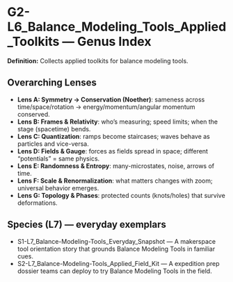 # G2-L6_Balance_Modeling_Tools_Applied_Toolkits — Genus Index
**Definition:** Collects applied toolkits for balance modeling tools.

## Overarching Lenses

- **Lens A: Symmetry -> Conservation (Noether)**: sameness across time/space/rotation → energy/momentum/angular momentum conserved.
- **Lens B: Frames & Relativity**: who’s measuring; speed limits; when the stage (spacetime) bends.
- **Lens C: Quantization**: ramps become staircases; waves behave as particles and vice-versa.
- **Lens D: Fields & Gauge**: forces as fields spread in space; different “potentials” = same physics.
- **Lens E: Randomness & Entropy**: many-microstates, noise, arrows of time.
- **Lens F: Scale & Renormalization**: what matters changes with zoom; universal behavior emerges.
- **Lens G: Topology & Phases**: protected counts (knots/holes) that survive deformations.

## Species (L7) — everyday exemplars
- S1-L7_Balance-Modeling-Tools_Everyday_Snapshot — A makerspace tool orientation story that grounds Balance Modeling Tools in familiar cues.
- S2-L7_Balance-Modeling-Tools_Applied_Field_Kit — A expedition prep dossier teams can deploy to try Balance Modeling Tools in the field.
